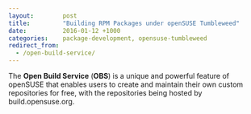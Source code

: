 ```yaml
---
layout:        post
title:         "Building RPM Packages under openSUSE Tumbleweed"
date:          2016-01-12 +1000
categories:    package-development, opensuse-tumbleweed
redirect_from:
  - /open-build-service/
---
```


The **Open Build Service** (**OBS**) is a unique and powerful feature of openSUSE that enables users to create and maintain their own custom repositories for free, with the repositories being hosted by build.opensuse.org. 
